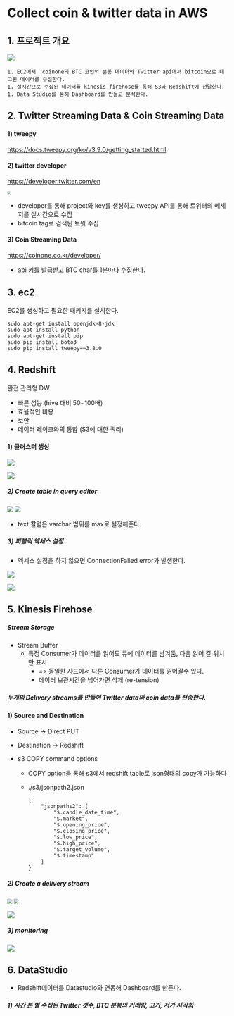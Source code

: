 # Collect coin & twitter data in AWS



## 1. 프로젝트 개요

![](./images/demo.png)

	1. EC2에서  coinone의 BTC 코인의 분봉 데이터와 Twitter api에서 bitcoin으로 태그된 데이터를 수집한다.
	1. 실시간으로 수집된 데이터를 kinesis firehose를 통해 S3와 Redshift에 전달한다.
	1. Data Studio를 통해 Dashboard를 만들고 분석한다.



## 2.  Twitter Streaming Data & Coin Streaming Data

#### 1) tweepy

https://docs.tweepy.org/ko/v3.9.0/getting_started.html

#### 2) twitter developer

https://developer.twitter.com/en

<img src="./images/apikey.png" style="zoom:50%;" /> 



- developer를 통해 project와 key를 생성하고 tweepy API를 통해 트위터의 메세지를 실시간으로 수집
- bitcoin tag로 검색된 트윗 수집

#### 3)  Coin Streaming Data

https://coinone.co.kr/developer/

- api 키를 발급받고 BTC char를 1분마다 수집한다.

## 3. ec2

EC2를 생성하고 필요한 패키지를 설치한다.

```
sudo apt-get install openjdk-8-jdk
sudo apt install python
sudo apt-get install pip
sudo pip install boto3
sudo pip install tweepy==3.8.0
```

## 4. Redshift

완전 관리형 DW

- 빠른 성능 (hive 대비 50~100배)
- 효율적인 비용
- 보안
- 데이터 레이크와의 통합 (S3에 대한 쿼리)

#### 1) 클러스터 생성

![](./images/red-1.png) 

![](./images/red-2.png) 

##### 2) Create table in query editor

<img src="./images/red-6.png" style="zoom: 80%;" /> 

<img src="./images/red-7.png" style="zoom:80%;" /> 

- text  칼럼은 varchar 범위를 max로 설정해준다.

##### 3) 퍼블릭 엑세스 설정

- 엑세스 설정을 하지 않으면 ConnectionFailed error가 발생한다.

![](./images/red-err.png) 

![](./images/red-5.png) 



## 5. Kinesis Firehose

##### Stream Storage

- Stream Buffer 
  - 특정 Consumer가 데이터를 읽어도 큐에 데이터를 남겨둠, 다음 읽어 갈 위치만 표시
    - => 동일한 샤드에서 다른 Consumer가 데이터를 읽어갈수 있다.
    - 데이터 보관시간을 넘어가면 삭제 (re-tension)

##### 두개의 Delivery streams를 만들어 Twitter data와 coin data를 전송한다.

#### 1) Source and Destination

- Source -> Direct PUT

- Destination -> Redshift

- s3 COPY command options 

  - COPY option을 통해 s3에서 redshift table로 json형태의 copy가 가능하다

  - ./s3/jsonpath2.json

    ```
    {
        "jsonpaths2": [
            "$.candle_date_time",
            "$.market",
            "$.opening_price",
            "$.closing_price",
            "$.low_price",
            "$.high_price",
            "$.target_volume",
            "$.timestamp"
        ]
    }
    ```

##### 2) Create a delivery stream

<img src="./images/f-1.png" style="zoom: 67%;" /> 

<img src="./images/f-2.png" style="zoom:67%;" /> 



![](./images/f-3.png) 

##### 3) monitoring

![](./images/f-4.png) 



## 6. DataStudio

- Redshift데이터를 Datastudio와 연동해 Dashboard를 만든다. 

##### 1) 시간  분 별 수집된 Twitter 갯수, BTC 분봉의 거래량, 고가, 저가 시각화
